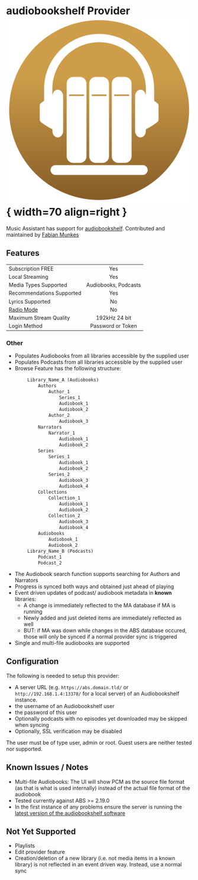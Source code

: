 # audiobookshelf Provider ![Preview image](../assets/icons/audiobookshelf-icon.png){ width=70 align=right }

Music Assistant has support for [audiobookshelf](https://www.audiobookshelf.org/). Contributed and maintained by [Fabian Munkes](https://github.com/fmunkes)

## Features

|           |                     |
|:-----------------------|:---------------------:|
| Subscription FREE | Yes |
| Local Streaming   | Yes |
| Media Types Supported | Audiobooks, Podcasts |
| Recommendations Supported | Yes |
| Lyrics Supported | No |
| [Radio Mode](https://www.music-assistant.io/ui/#track-menu) | No |
| Maximum Stream Quality | 192kHz 24 bit |
| Login Method | Password or Token |

### Other

- Populates Audiobooks from all libraries accessible by the supplied user
- Populates Podcasts from all libraries accessible by the supplied user
- Browse Feature has the following structure:

```
        Library_Name_A (Audiobooks)
            Authors
                Author_1
                    Series_1
                    Audiobook_1
                    Audiobook_2
                Author_2
                    Audiobook_3
            Narrators
                Narrator_1
                    Audiobook_1
                    Audiobook_2
            Series
                Series_1
                    Audiobook_1
                    Audiobook_2
                Series_2
                    Audiobook_3
                    Audiobook_4
            Collections
                Collection_1
                    Audiobook_1
                    Audiobook_2
                Collection_2
                    Audiobook_3
                    Audiobook_4
            Audiobooks
                Audiobook_1
                Audiobook_2
        Library_Name_B (Podcasts)
            Podcast_1
            Podcast_2
```

- The Audiobook search function supports searching for Authors and Narrators
- Progress is synced both ways and obtained just ahead of playing
- Event driven updates of podcast/ audiobook metadata in **known** libraries:
    - A change is immediately reflected to the MA database if MA is running
    - Newly added and just deleted items are immediately reflected as well
    - BUT: if MA was down while changes in the ABS database occured, those will only be synced if a normal provider sync is triggered
- Single and multi-file audiobooks are supported

## Configuration

The following is needed to setup this provider:

- A server URL (e.g. `https://abs.domain.tld/` or `http://192.168.1.4:13378/` for a local server) of an Audiobookshelf instance. 
- the username of an Audiobookshelf user
- the password of this user
- Optionally podcasts with no episodes yet downloaded may be skipped when syncing
- Optionally, SSL verification may be disabled

The user must be of type user, admin or root. Guest users are neither tested nor supported. 

## Known Issues / Notes

- Multi-file Audiobooks: The UI will show PCM as the source file format (as that is what is used internally) instead of the actual file format of the audiobook
- Tested currently against ABS >= 2.19.0
- In the first instance of any problems ensure the server is running the [latest version of the audiobookshelf software](https://github.com/advplyr/audiobookshelf/releases)

## Not Yet Supported

- Playlists
- Edit provider feature
- Creation/deletion of a new library (i.e. not media items in a known library) is not reflected in an event driven way. Instead, use a normal sync
